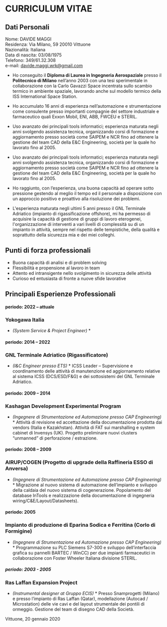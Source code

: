 CURRICULUM VITAE
================   
## Dati Personali  

Nome: DAVIDE MAGGI     
Residenza: Via Milano, 59 20010 Vittuone   
Nazionalità: Italiana   
Data di nascita: 03/08/1975    
Telefono: 349/61.32.308      
e-mail: davide.maggi.wrk@gmail.com   

* Ho conseguito il **Diploma di Laurea in Ingegneria Aerospaziale** presso
il **Politecnico di Milano** nell’anno 2003 con una tesi sperimentale in
collaborazione con la Carlo Gavazzi Space incentrata sullo scambio
termico in ambiente spaziale, lavorando anche sul modello termico
della ISS International Space Station.

* Ho accumulato 16 anni di esperienza nell’automazione e
strumentazione come consulente presso importanti compagnie del
settore industriale e farmaceutico quali Exxon Mobil, ENI, ABB,
FWCEU e STERIL.

* Uso avanzato dei principali tools informatici; esperienza maturata
negli anni svolgendo assistenza tecnica, organizzando corsi di
formazione e aggiornamento presso società come SAIPEM e NCR
fino ad ottenere la gestione del team CAD della E&C Engineering,
società per la quale ho lavorato fino al 2005.

* Uso avanzato dei principali tools informatici; esperienza maturata
negli anni svolgendo assistenza tecnica, organizzando corsi di
formazione e aggiornamento presso società come SAIPEM e NCR
fino ad ottenere la gestione del team CAD della E&C Engineering,
società per la quale ho lavorato fino al 2005.

* Ho raggiunto, con l’esperienza, una buona capacità ad operare sotto
pressione gestendo al meglio il tempo ed il personale a disposizione
con un approccio positivo e proattivo alla risoluzione dei problemi.

* L'esperienza maturata negli ultimi 5 anni presso il GNL Terminale
Adriatico (impianto di rigassificazione offshore), mi ha permesso di
acquisire la capacità di gestione di gruppi di lavoro eterogenei,
l'organizzazione di interventi a vari livelli di complessità su di un
impianto in attività, sempre nel rispetto delle tempistiche, della qualità
e soprattutto della sicurezza mia e dei miei colleghi.

## Punti di forza professionali
* Buona capacità di analisi e di problem solving
* Flessibilità e propensione al lavoro in team
* Attento ed intransigente nello svolgimento in sicurezza delle attività
* Curioso ed entusiasta di fronte a nuove sfide lavorative

## Principali Esperienze Professionali

#### periodo: 2022 – attuale
### Yokogawa Italia
* *(System Service & Project Engineer)* *

#### periodo: 2014 – 2022
### GNL Terminale Adriatico (Rigassificatore)
* *(I&C Engineer presso ETS)* *
ICSS Leader – Supervisione e coordinamento delle attività di manutenzione ed aggiornamento relative al sistema ICSS
(DCS/ESD/F&G) e dei sottosistemi del GNL Terminale Adriatico.

#### periodo: 2009 – 2014
### Kashagan Development Experimental Program
* *(Ingegnere di Strumentazione ed Automazione presso CAP Engineering)* *
Attività di revisione ed accettazione della documentazione prodotta dai vendors (Italia e Kazakhstan).
Attività di FAT sui marshalling e system cabinet di Invensys (UK).
Progetto preliminare nuovi clusters “unmanned” di perforazione / estrazione.

#### periodo: 2008 – 2009
### AIRUP/COGEN (Progetto di upgrade della Raffineria ESSO di Anversa)
* *(Ingegnere di Strumentazione ed Automazione presso CAP Engineering)* *
Migrazione al nuovo sistema di automazione dell’impianto e sviluppo della caldaia del nuovo sistema di cogenerazione.
Popolamento del database InTools e realizzazione della documentazione di ingegneria wiring/C&E/Layout/Datasheets).

#### periodo: 2005
### Impianto di produzione di Eparina Sodica e Ferritina (Corlo di Formigine)
* *(Ingegnere di Strumentazione ed Automazione presso CAP Engineering)* *
Programmazione su PLC Siemens S7-300 e sviluppo dell’interfaccia grafica su pannelli BARTEC / WinCC) per due impianti
farmaceutici in collaborazione con Foster Wheeler Italiana divisione STERIL.

##### periodo: 2003 - 2005
### Ras Laffan Expansion Project
* *(Instrumental designer at Gruppo ECIS)* *
Presso Snamprogetti (Milano) e presso l’impianto di Ras Laffan (Qatar), modellazione (Autocad / Microstation) delle vie
cavi e del layout strumentale dei pontili di ormeggio.
Gestione del team di disegno CAD della Società.


Vittuone, 20 gennaio 2020
